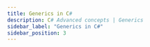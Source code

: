 ```yaml
---
title: Generics in C#
description: C# Advanced concepts | Generics
sidebar_label: "Generics in C#"
sidebar_position: 3
---
```

